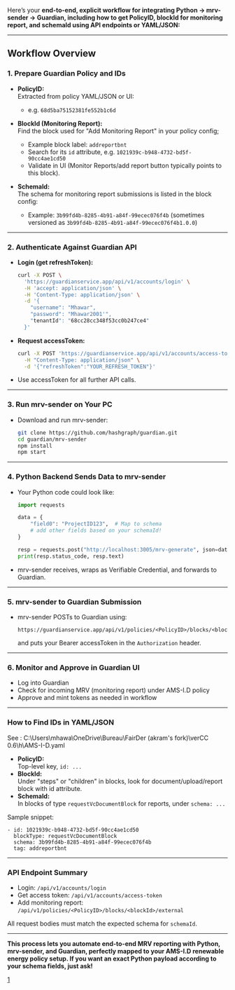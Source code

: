 Here’s your **end-to-end, explicit workflow for integrating Python → mrv-sender → Guardian, including how to get PolicyID, blockId for monitoring report, and schemaId using API endpoints or YAML/JSON:**

***

## **Workflow Overview**

### **1. Prepare Guardian Policy and IDs**

- **PolicyID:**  
  Extracted from policy YAML/JSON or UI:  
  - e.g. `68d5ba75152381fe552b1c6d`

- **BlockId (Monitoring Report):**  
  Find the block used for "Add Monitoring Report" in your policy config;  
  - Example block label: `addreportbnt`
  - Search for its `id` attribute, e.g. `1021939c-b948-4732-bd5f-90cc4ae1cd50`
  - Validate in UI (Monitor Reports/add report button typically points to this block).

- **SchemaId:**  
  The schema for monitoring report submissions is listed in the block config:  
  - Example: `3b99fd4b-8285-4b91-a84f-99ecec076f4b` (sometimes versioned as `3b99fd4b-8285-4b91-a84f-99ecec076f4b1.0.0`)

***

### **2. Authenticate Against Guardian API**

- **Login (get refreshToken):**
  ```bash
  curl -X POST \
    'https://guardianservice.app/api/v1/accounts/login' \
    -H 'accept: application/json' \
    -H 'Content-Type: application/json' \
    -d '{
      "username": "Mhawar",
      "password": "Mhawar2001'",
      "tenantId": "68cc28cc348f53cc0b247ce4"
    }'
  ```

- **Request accessToken:**
  ```bash
  curl -X POST 'https://guardianservice.app/api/v1/accounts/access-token' \
    -H "Content-Type: application/json" \
    -d '{"refreshToken":"YOUR_REFRESH_TOKEN"}'
  ```
- Use accessToken for all further API calls.

***

### **3. Run mrv-sender on Your PC**

- Download and run mrv-sender:
  ```bash
  git clone https://github.com/hashgraph/guardian.git
  cd guardian/mrv-sender
  npm install
  npm start
  ```

***

### **4. Python Backend Sends Data to mrv-sender**

- Your Python code could look like:
  ```python
  import requests

  data = {
      "field0": "ProjectID123",  # Map to schema
      # add other fields based on your schemaId!
  }

  resp = requests.post("http://localhost:3005/mrv-generate", json=data)
  print(resp.status_code, resp.text)
  ```
- mrv-sender receives, wraps as Verifiable Credential, and forwards to Guardian.

***

### **5. mrv-sender to Guardian Submission**

- mrv-sender POSTs to Guardian using:
  ```
  https://guardianservice.app/api/v1/policies/<PolicyID>/blocks/<blockId>/external
  ```
  and puts your Bearer accessToken in the `Authorization` header.

***

### **6. Monitor and Approve in Guardian UI**

- Log into Guardian
- Check for incoming MRV (monitoring report) under AMS-I.D policy
- Approve and mint tokens as needed in workflow

***

### **How to Find IDs in YAML/JSON**

See : C:\Users\mhawa\OneDrive\Bureau\FairDer (akram's fork)\verCC 0.6\h\AMS-I-D.yaml

- **PolicyID:**  
  Top-level key, `id: ...`
- **BlockId:**  
  Under "steps" or "children" in blocks, look for document/upload/report block with id attribute.
- **SchemaId:**  
  In blocks of type `requestVcDocumentBlock` for reports, under `schema: ...`

Sample snippet:
```
- id: 1021939c-b948-4732-bd5f-90cc4ae1cd50
  blockType: requestVcDocumentBlock
  schema: 3b99fd4b-8285-4b91-a84f-99ecec076f4b
  tag: addreportbnt
```

***

### **API Endpoint Summary**

- Login: `/api/v1/accounts/login`
- Get access token: `/api/v1/accounts/access-token`
- Add monitoring report: `/api/v1/policies/<PolicyID>/blocks/<blockId>/external`

All request bodies must match the expected schema for `schemaId`.

***

**This process lets you automate end-to-end MRV reporting with Python, mrv-sender, and Guardian, perfectly mapped to your AMS-I.D renewable energy policy setup. If you want an exact Python payload according to your schema fields, just ask!**

[1](https://ppl-ai-file-upload.s3.amazonaws.com/web/direct-files/attachments/75042773/3111564d-9b6f-4430-b8d4-64bf0c2e2c2e/paste.txt)